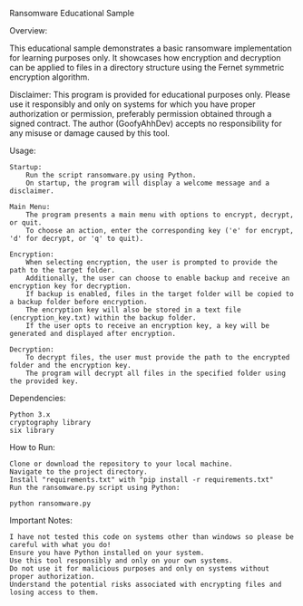 Ransomware Educational Sample

Overview:

This educational sample demonstrates a basic ransomware implementation for learning purposes only. It showcases how encryption and decryption can be applied to files in a directory structure using the Fernet symmetric encryption algorithm.


Disclaimer: This program is provided for educational purposes only. Please use it responsibly and only on systems for which you have proper authorization or permission, preferably permission obtained through a signed contract. The author (GoofyAhhDev) accepts no responsibility for any misuse or damage caused by this tool.


Usage:

    Startup:
        Run the script ransomware.py using Python.
        On startup, the program will display a welcome message and a disclaimer.

    Main Menu:
        The program presents a main menu with options to encrypt, decrypt, or quit.
        To choose an action, enter the corresponding key ('e' for encrypt, 'd' for decrypt, or 'q' to quit).

    Encryption:
        When selecting encryption, the user is prompted to provide the path to the target folder.
        Additionally, the user can choose to enable backup and receive an encryption key for decryption.
        If backup is enabled, files in the target folder will be copied to a backup folder before encryption.
        The encryption key will also be stored in a text file (encryption_key.txt) within the backup folder.
        If the user opts to receive an encryption key, a key will be generated and displayed after encryption.

    Decryption:
        To decrypt files, the user must provide the path to the encrypted folder and the encryption key.
        The program will decrypt all files in the specified folder using the provided key.

Dependencies:

    Python 3.x
    cryptography library
    six library

How to Run:

    Clone or download the repository to your local machine.
    Navigate to the project directory.
    Install "requirements.txt" with "pip install -r requirements.txt"
    Run the ransomware.py script using Python:

    python ransomware.py

Important Notes:

    I have not tested this code on systems other than windows so please be careful with what you do!
    Ensure you have Python installed on your system.
    Use this tool responsibly and only on your own systems.
    Do not use it for malicious purposes and only on systems without proper authorization.
    Understand the potential risks associated with encrypting files and losing access to them.